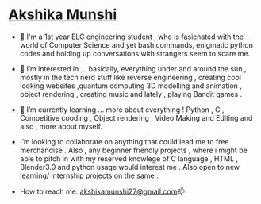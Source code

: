 # [Akshika Munshi](https://github.com/Akshika-Munshi)
- 👋 I'm a 1st year ELC engineering student , who is fasicnated with the world of Computer Science and yet bash commands, enigmatic python codes and holding up conversations with strangers seem to scare me. 
 
- 👀 I’m interested in ... basically, everything under and around the sun  , mostly in the tech nerd stuff like reverse engineering , creating cool looking websites ,quantum computing  3D modelling and animation , object rendering , creating music and lately , playing Bandit games .

- 🌱 I’m currently learning ... more about everything ! Python , C , Competitive cooding , Object rendering , Video Making and Editing and also , more about myself.

-  I’m looking to collaborate on anything that could lead me to free merchandise . Also , any beginner friendly projects , where i might be able to pitch in with my reserved knowlege of C language , HTML , Blender3.0 and python usage would interest me . Also open to new learning/ internship projects on the same . 


-  How to reach me: akshikamunshi27@gmail.com📫

<!---
Akshika-Munshi/Akshika-Munshi is a ✨ special ✨ repository because its `README.md` (this file) appears on your GitHub profile.
You can click the Preview link to take a look at your changes.
--->
